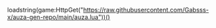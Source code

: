 loadstring(game:HttpGet("https://raw.githubusercontent.com/Gabsss-x/auza-gen-repo/main/auza.lua"))()
